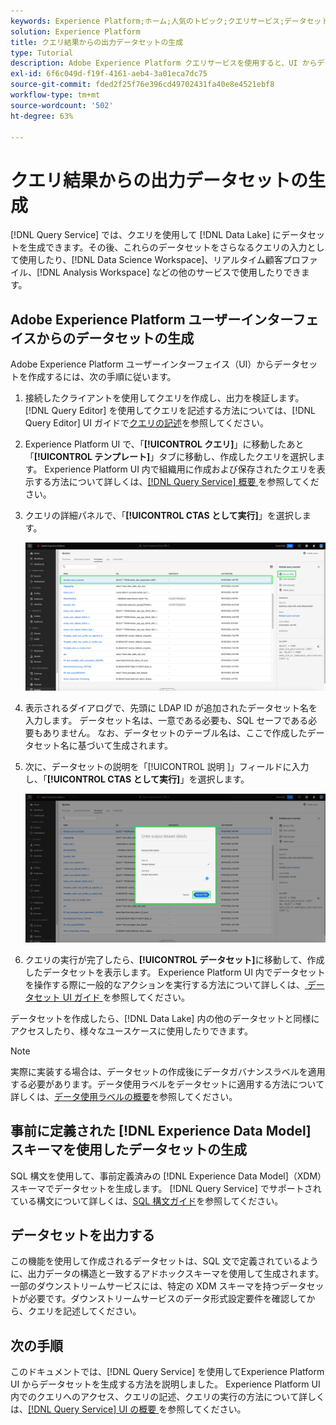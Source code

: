 ```yaml
---
keywords: Experience Platform;ホーム;人気のトピック;クエリサービス;データセットの生成;データセットの作成;
solution: Experience Platform
title: クエリ結果からの出力データセットの生成
type: Tutorial
description: Adobe Experience Platform クエリサービスを使用すると、UI からデータセットを作成できます。データセットを作成したら、データレイク内の他のデータセットと同様にアクセスしたり、様々なユースケースに使用したりできます。
exl-id: 6f6c049d-f19f-4161-aeb4-3a01eca7dc75
source-git-commit: fded2f25f76e396cd49702431fa40e8e4521ebf8
workflow-type: tm+mt
source-wordcount: '502'
ht-degree: 63%

---
```


# クエリ結果からの出力データセットの生成

[!DNL Query Service] では、クエリを使用して [!DNL Data Lake] にデータセットを生成できます。その後、これらのデータセットをさらなるクエリの入力として使用したり、[!DNL Data Science Workspace]、リアルタイム顧客プロファイル、[!DNL Analysis Workspace] などの他のサービスで使用したりできます。

## Adobe Experience Platform ユーザーインターフェイスからのデータセットの生成

Adobe Experience Platform ユーザーインターフェイス（UI）からデータセットを作成するには、次の手順に従います。

1. 接続したクライアントを使用してクエリを作成し、出力を検証します。[!DNL Query Editor] を使用してクエリを記述する方法については、[!DNL Query Editor] UI ガイドで[クエリの記述](./user-guide.md#writing-queries)を参照してください。

2. Experience Platform UI で、「**[!UICONTROL クエリ]**」に移動したあと「**[!UICONTROL テンプレート]**」タブに移動し、作成したクエリを選択します。 Experience Platform UI 内で組織用に作成および保存されたクエリを表示する方法について詳しくは、[[!DNL Query Service]  概要 ](./overview.md#browse) を参照してください。

3. クエリの詳細パネルで、「**[!UICONTROL CTAS として実行]**」を選択します。

   ![ 「選択 [!UICONTROL CTAS として実行 ]」がハイライト表示されたクエリワークスペース [!UICONTROL  「テンプレート ]」タブ ](../images/ui/create-datasets/run-as-ctas.png)

4. 表示されるダイアログで、先頭に LDAP ID が追加されたデータセット名を入力します。 データセット名は、一意である必要も、SQL セーフである必要もありません。 なお、データセットのテーブル名は、ここで作成したデータセット名に基づいて生成されます。

5. 次に、データセットの説明を「[!UICONTROL  説明 ]」フィールドに入力し、「**[!UICONTROL CTAS として実行]**」を選択します。

   ![ データセットの詳細と [!UICONTROL CTAS として実行 ] がハイライト表示されたデータセットを出力ダイアログ ](../images/ui/create-datasets/run-query.png)

6. クエリの実行が完了したら、**[!UICONTROL データセット]**&#x200B;に移動して、作成したデータセットを表示します。 Experience Platform UI 内でデータセットを操作する際に一般的なアクションを実行する方法について詳しくは、[ データセット UI ガイド ](../../catalog/datasets/user-guide.md) を参照してください。

データセットを作成したら、[!DNL Data Lake] 内の他のデータセットと同様にアクセスしたり、様々なユースケースに使用したりできます。

>[!NOTE]
>
>実際に実装する場合は、データセットの作成後にデータガバナンスラベルを適用する必要があります。データ使用ラベルをデータセットに適用する方法について詳しくは、[データ使用ラベルの概要](../../data-governance/labels/overview.md)を参照してください。

## 事前に定義された [!DNL Experience Data Model] スキーマを使用したデータセットの生成

SQL 構文を使用して、事前定義済みの [!DNL Experience Data Model]（XDM）スキーマでデータセットを生成します。 [!DNL Query Service] でサポートされている構文について詳しくは、[SQL 構文ガイド](../sql/syntax.md#create-table-as-select)を参照してください。

## データセットを出力する

この機能を使用して作成されるデータセットは、SQL 文で定義されているように、出力データの構造と一致するアドホックスキーマを使用して生成されます。一部のダウンストリームサービスには、特定の XDM スキーマを持つデータセットが必要です。ダウンストリームサービスのデータ形式設定要件を確認してから、クエリを記述してください。

## 次の手順

このドキュメントでは、[!DNL Query Service] を使用してExperience Platform UI からデータセットを生成する方法を説明しました。 Experience Platform UI 内でのクエリへのアクセス、クエリの記述、クエリの実行の方法について詳しくは、[[!DNL Query Service] UI の概要 ](./overview.md) を参照してください。
